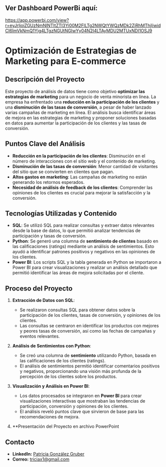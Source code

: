 
## Ver Dashboard PowerBi aquí:
https://app.powerbi.com/view?r=eyJrIjoiZGUzNmNlNTItZTI3Yi00M2FlLTg2NWQtYWQzMDk2ZjRhMThjIiwidCI6ImVkNmQ1Yjg4LTgzNGUtNGIwYy04N2I4LTAyMDU2MTUxNDI1OSJ9

# Optimización de Estrategias de Marketing para E-commerce

## Descripción del Proyecto
Este proyecto de análisis de datos tiene como objetivo **optimizar las estrategias de marketing** para un negocio de venta minorista en línea. La empresa ha enfrentado una **reducción en la participación de los clientes** y una **disminución de las tasas de conversión**, a pesar de haber lanzado varias campañas de marketing en línea. El análisis busca identificar áreas de mejora en las estrategias de marketing y proponer soluciones basadas en datos para aumentar la participación de los clientes y las tasas de conversión.

## Puntos Clave del Análisis
- **Reducción en la participación de los clientes**: Disminución en el número de interacciones con el sitio web y el contenido de marketing.
- **Disminución de las tasas de conversión**: Menor cantidad de visitantes del sitio que se convierten en clientes que pagan.
- **Altos gastos en marketing**: Las campañas de marketing no están generando los retornos esperados.
- **Necesidad de análisis de feedback de los clientes**: Comprender las opiniones de los clientes es crucial para mejorar la satisfacción y la conversión.

## Tecnologías Utilizadas y Contenido
- **SQL**: Se utilizó SQL para realizar consultas y extraer datos relevantes desde la base de datos, lo que permitió analizar tendencias de participación y tasas de conversión.
- **Python**: Se generó una columna de **sentimiento de clientes** basado en las calificaciones (ratings) mediante un análisis de sentimientos. Esto ayudó a identificar patrones positivos y negativos en las opiniones de los clientes.
- **Power BI**: Los scripts SQL y la tabla generada en Python se importaron a Power BI para crear visualizaciones y realizar un análisis detallado que permitió identificar las áreas de mejora solicitadas por el cliente.

## Proceso del Proyecto
1. **Extracción de Datos con SQL**:
   - Se realizaron consultas SQL para obtener datos sobre la participación de los clientes, tasas de conversión, y opiniones de los clientes.
   - Las consultas se centraron en identificar los productos con mejores y peores tasas de conversión, así como las fechas de campañas y eventos relevantes.

2. **Análisis de Sentimientos con Python**:
   - Se creó una columna de **sentimiento** utilizando Python, basada en las calificaciones de los clientes (ratings).
   - El análisis de sentimientos permitió identificar comentarios positivos y negativos, proporcionando una visión más profunda de la percepción de los clientes sobre los productos.

3. **Visualización y Análisis en Power BI**:
   - Los datos procesados se integraron en **Power BI** para crear visualizaciones interactivas que mostraban las tendencias de participación, conversión y opiniones de los clientes.
   - El análisis reveló puntos clave que sirvieron de base para las recomendaciones de mejora.

4. **Presentación del Proyecto en archivo PowerPoint
   
## Contacto
- **LinkedIn:** [Patricia González Gruber](https://www.linkedin.com/in/patricia-gonzalez-gruber/)
- **Correo:** triciax1@gmail.com
